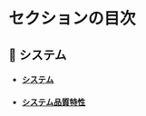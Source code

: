 

# セクションの目次

## 🌳 システム

* #### [︎システム](https://hiroki-it.github.io/tech-notebook/system/system.html)
* #### [︎システム品質特性](https://hiroki-it.github.io/tech-notebook/system/system_quality_attributes.html)

<br>
